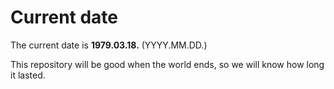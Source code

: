 # Current date

The current date is **1979.03.18.** (YYYY.MM.DD.)

This repository will be good when the world ends, so we will know how long it lasted.
